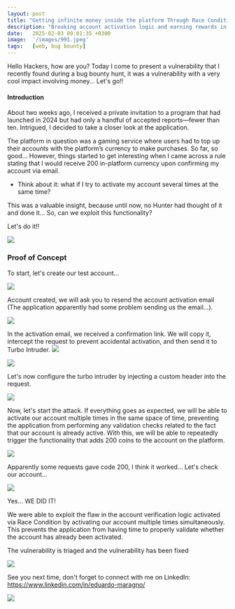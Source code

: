 ```yaml
---
layout: post
title: "Getting infinite money inside the platform Through Race Condition"
description: "Breaking account activation logic and earning rewards in an uncontrolled way in bug bounty."
date:   2025-02-03 09:01:35 +0300
image:  '/images/991.jpeg'
tags:   [web, bug bounty]
---
```


Hello Hackers, how are you? Today I come to present a vulnerability that I recently found during a bug bounty hunt, it was a vulnerability with a very cool impact involving money... Let's go!!

#### Introduction
About two weeks ago, I received a private invitation to a program that had launched in 2024 but had only a handful of accepted reports—fewer than ten. Intrigued, I decided to take a closer look at the application.

The platform in question was a gaming service where users had to top up their accounts with the platform’s currency to make purchases. So far, so good… However, things started to get interesting when I came across a rule stating that I would receive 200 in-platform currency upon confirming my account via email.

- Think about it: what if I try to activate my account several times at the same time?

This was a valuable insight, because until now, no Hunter had thought of it and done it... So, can we exploit this functionality?

Let's do it!!

![](https://media2.giphy.com/media/v1.Y2lkPTc5MGI3NjExbW5oOHY4ZGV4NXJibXJlZHYzeTM4NWk5dWF0bWk3YjBtenBjcXp0ZiZlcD12MV9pbnRlcm5hbF9naWZfYnlfaWQmY3Q9Zw/78XCFBGOlS6keY1Bil/giphy.gif)


### Proof of Concept
To start, let's create our test account...

![]({{site.baseurl}}/images/992.png)

Account created, we will ask you to resend the account activation email (The application apparently had some problem sending us the email...).

![]({{site.baseurl}}/images/993.png)

In the activation email, we received a confirmation link. We will copy it, intercept the request to prevent accidental activation, and then send it to Turbo Intruder.
![]({{site.baseurl}}/images/994.png)

![]({{site.baseurl}}/images/995.png)

Let's now configure the turbo intruder by injecting a custom header into the request.

![]({{site.baseurl}}/images/996.png)

Now, let's start the attack. If everything goes as expected, we will be able to activate our account multiple times in the same space of time, preventing the application from performing any validation checks related to the fact that our account is already active. With this, we will be able to repeatedly trigger the functionality that adds 200 coins to the account on the platform.

![]({{site.baseurl}}/images/997.png)

Apparently some requests gave code 200, I think it worked... Let's check our account...

![]({{site.baseurl}}/images/998.png)

Yes... WE DID IT!

We were able to exploit the flaw in the account verification logic activated via Race Condition by activating our account multiple times simultaneously. This prevents the application from having time to properly validate whether the account has already been activated.

The vulnerability is triaged and the vulnerability has been fixed

![]({{site.baseurl}}/images/bounty.png)

See you next time, don't forget to connect with me on LinkedIn:
https://www.linkedin.com/in/eduardo-maragno/

![](https://media0.giphy.com/media/v1.Y2lkPTc5MGI3NjExajlrdGNxdmQ5azVobm91bjY4NmM5YXY4eTVhYWY4MHplYmh0cHN5NyZlcD12MV9pbnRlcm5hbF9naWZfYnlfaWQmY3Q9Zw/o0vwzuFwCGAFO/giphy.gif)